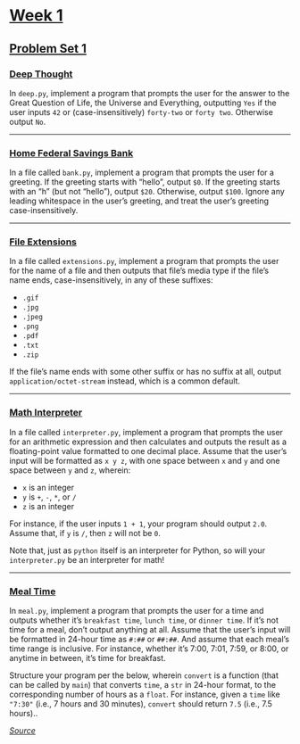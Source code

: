 # [Week 1](https://cs50.harvard.edu/python/2022/weeks/1/)

## [Problem Set 1](https://cs50.harvard.edu/python/2022/psets/1/)

### [Deep Thought](https://cs50.harvard.edu/python/2022/psets/1/deep/)

In `deep.py`, implement a program that prompts the user for the answer to the Great Question of Life, the Universe and Everything, outputting `Yes` if the user inputs `42` or (case-insensitively) `forty-two` or `forty two`. Otherwise output `No`.

----

### [Home Federal Savings Bank](https://cs50.harvard.edu/python/2022/psets/1/bank/)

In a file called `bank.py`, implement a program that prompts the user for a greeting. If the greeting starts with “hello”, output `$0`. If the greeting starts with an “h” (but not “hello”), output `$20`. Otherwise, output `$100`. Ignore any leading whitespace in the user’s greeting, and treat the user’s greeting case-insensitively.

----

### [File Extensions](https://cs50.harvard.edu/python/2022/psets/1/extensions/)

In a file called `extensions.py`, implement a program that prompts the user for the name of a file and then outputs that file’s media type if the file’s name ends, case-insensitively, in any of these suffixes:

- `.gif`
- `.jpg`
- `.jpeg`
- `.png`
- `.pdf`
- `.txt`
- `.zip`

If the file’s name ends with some other suffix or has no suffix at all, output `application/octet-stream` instead, which is a common default.

----

### [Math Interpreter](https://cs50.harvard.edu/python/2022/psets/1/interpreter/)

In a file called `interpreter.py`, implement a program that prompts the user for an arithmetic expression and then calculates and outputs the result as a floating-point value formatted to one decimal place. Assume that the user’s input will be formatted as `x y z`, with one space between `x` and `y` and one space between `y` and `z`, wherein:

- `x` is an integer
- `y` is `+`, `-`, `*`, or `/`
- `z` is an integer

For instance, if the user inputs `1 + 1`, your program should output `2.0`. Assume that, if `y` is `/`, then `z` will not be `0`.

Note that, just as `python` itself is an interpreter for Python, so will your `interpreter.py` be an interpreter for math!

----

### [Meal Time](https://cs50.harvard.edu/python/2022/psets/1/meal/)

In `meal.py`, implement a program that prompts the user for a time and outputs whether it’s `breakfast time`, `lunch time`, or `dinner time`. If it’s not time for a meal, don’t output anything at all. Assume that the user’s input will be formatted in 24-hour time as `#:##` or `##:##`. And assume that each meal’s time range is inclusive. For instance, whether it’s 7:00, 7:01, 7:59, or 8:00, or anytime in between, it’s time for breakfast.

Structure your program per the below, wherein `convert` is a function (that can be called by `main`) that converts `time`, a `str` in 24-hour format, to the corresponding number of hours as a `float`. For instance, given a `time` like `"7:30"` (i.e., 7 hours and 30 minutes), `convert` should return `7.5` (i.e., 7.5 hours)..

[*Source*](https://cs50.harvard.edu/python/2022/weeks/2/)
